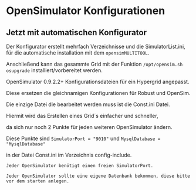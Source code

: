# OpenSimulator Konfigurationen

## Jetzt mit automatischen Konfigurator
Der Konfigurator erstellt mehrfach Verzeichnisse und die SimulatorList.ini, für die automatische installation mit dem ```opensimMULTITOOL```.

Anschließend kann das gesammte Grid mit der Funktion ```/opt/opensim.sh osupgrade``` installiert/vorbereitet werden.

OpenSimulator 0.9.2.2+ Konfigurationsdateien für ein Hypergrid angepasst.

Diese ersetzen die gleichnamigen Konfigurationen für Robust und OpenSim.

Die einzige Datei die bearbeitet werden muss ist die Const.ini Datei.

Hiermit wird das Erstellen eines Grid´s einfacher und schneller, 

da sich nur noch 2 Punkte für jeden weiteren OpenSimulator ändern.

Diese Punkte sind 
``` SimulatorPort = "9010" ``` und ``` MysqlDatabase = "MysqlDatabase" ``` 

in der Datei Const.ini im Verzeichnis config-include.


``` Jeder OpenSimulator benötigt einen freien SimulatorPort. ```

``` Jeder OpenSimulator sollte eine eigene Datenbank bekommen, diese bitte vor dem starten anlegen. ```
